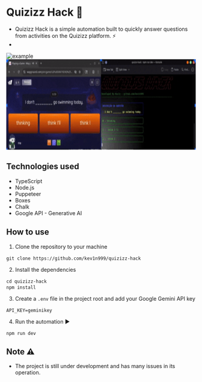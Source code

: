 # Quizizz Hack 🚀

- Quizizz Hack is a simple automation built to quickly answer questions from activities on the Quizizz platform. ⚡
- 
<img src="https://raw.githubusercontent.com/kev1n999/quizziz-hack/main/public/example.gif" alt="example">
<img src="./public/example.gif" width="820" height="240" />

## Technologies used

- TypeScript  
- Node.js  
- Puppeteer  
- Boxes  
- Chalk  
- Google API - Generative AI

## How to use

1. Clone the repository to your machine  
```
git clone https://github.com/kev1n999/quizizz-hack
```

2. Install the dependencies  
```
cd quizizz-hack
npm install
```

3. Create a `.env` file in the project root and add your Google Gemini API key  
```
API_KEY=geminikey
```

4. Run the automation ▶  
```
npm run dev
```

## Note ⚠️
- The project is still under development and has many issues in its operation.
